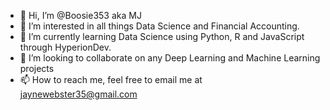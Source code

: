 - 👋 Hi, I’m @Boosie353 aka MJ
- 👀 I’m interested in all things Data Science and Financial Accounting.
- 🌱 I’m currently learning Data Science using Python, R and JavaScript through HyperionDev.
- 💞️ I’m looking to collaborate on any Deep Learning and Machine Learning projects
- 📫 How to reach me, feel free to email me at jaynewebster35@gmail.com

<!---
Boosie353/Boosie353 is a ✨ special ✨ repository because its `README.md` (this file) appears on your GitHub profile.
You can click the Preview link to take a look at your changes.
--->
